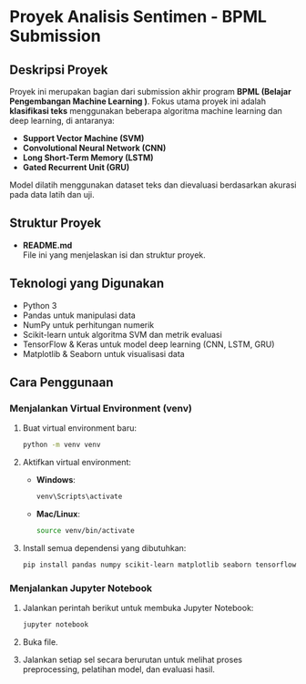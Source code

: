 # Proyek Analisis Sentimen - BPML Submission

## Deskripsi Proyek
Proyek ini merupakan bagian dari submission akhir program **BPML (Belajar Pengembangan Machine Learning )**. Fokus utama proyek ini adalah **klasifikasi teks** menggunakan beberapa algoritma machine learning dan deep learning, di antaranya:

- **Support Vector Machine (SVM)**
- **Convolutional Neural Network (CNN)**
- **Long Short-Term Memory (LSTM)**
- **Gated Recurrent Unit (GRU)**

Model dilatih menggunakan dataset teks dan dievaluasi berdasarkan akurasi pada data latih dan uji.

## Struktur Proyek

- **README.md**  
  File ini yang menjelaskan isi dan struktur proyek.

## Teknologi yang Digunakan
- Python 3
- Pandas untuk manipulasi data
- NumPy untuk perhitungan numerik
- Scikit-learn untuk algoritma SVM dan metrik evaluasi
- TensorFlow & Keras untuk model deep learning (CNN, LSTM, GRU)
- Matplotlib & Seaborn untuk visualisasi data

## Cara Penggunaan

### Menjalankan Virtual Environment (venv)
1. Buat virtual environment baru:
   ```bash
   python -m venv venv
   ```

2. Aktifkan virtual environment:
   - **Windows**:
     ```bash
     venv\Scripts\activate
     ```
   - **Mac/Linux**:
     ```bash
     source venv/bin/activate
     ```

3. Install semua dependensi yang dibutuhkan:
   ```bash
   pip install pandas numpy scikit-learn matplotlib seaborn tensorflow
   ```

### Menjalankan Jupyter Notebook
1. Jalankan perintah berikut untuk membuka Jupyter Notebook:
   ```bash
   jupyter notebook
   ```

2. Buka file.

3. Jalankan setiap sel secara berurutan untuk melihat proses preprocessing, pelatihan model, dan evaluasi hasil.

